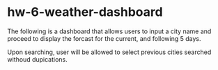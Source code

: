 # hw-6-weather-dashboard

The following is a dashboard that allows users to input a city name and proceed to display the forcast for the current, and following 5 days.

Upon searching, user will be allowed to select previous cities searched withoud dupications.